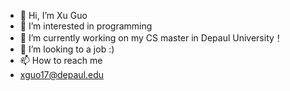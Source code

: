 - 👋 Hi, I’m Xu Guo
- 👀 I’m interested in programming
- 🌱 I’m currently working on my CS master in Depaul University！
- 💞️ I’m looking to a job :)
- 📫 How to reach me 
- xguo17@depaul.edu

<!---
xguo33/xguo33 is a ✨ special ✨ repository because its `README.md` (this file) appears on your GitHub profile.
You can click the Preview link to take a look at your changes.
--->
